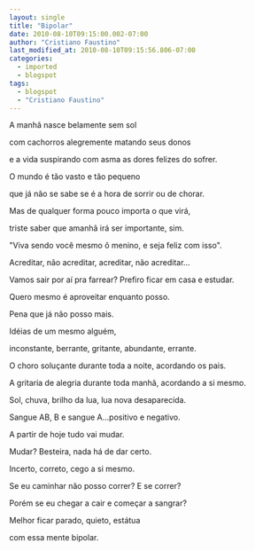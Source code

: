 ```yaml
---
layout: single
title: "Bipolar"
date: 2010-08-10T09:15:00.002-07:00
author: "Cristiano Faustino"
last_modified_at: 2010-08-10T09:15:56.806-07:00
categories:
  - imported
  - blogspot
tags:
  - blogspot
  - "Cristiano Faustino"
---
```


A manhã nasce belamente sem sol 



com cachorros alegremente matando seus donos



e a vida suspirando com asma as dores felizes do sofrer.



O mundo é tão vasto e tão pequeno



que já não se sabe se é a hora de sorrir ou de chorar.



Mas de qualquer forma pouco importa o que virá,



triste saber que amanhã irá ser importante, sim.



"Viva sendo você mesmo ô menino, e seja feliz com isso".



Acreditar, não acreditar, acreditar, não acreditar...



Vamos sair por aí pra farrear? Prefiro ficar em casa e estudar.



Quero mesmo é aproveitar enquanto posso.



Pena que já não posso mais.



Idéias de um mesmo alguém,



inconstante, berrante, gritante, abundante, errante.



O choro soluçante durante toda a noite, acordando os pais.



A gritaria de alegria durante toda manhã, acordando a si mesmo.



Sol, chuva, brilho da lua, lua nova desaparecida.



Sangue AB, B e sangue A...positivo e negativo.



A partir de hoje tudo vai mudar.



Mudar? Besteira, nada há de dar certo.



Incerto, correto, cego a si mesmo.



Se eu caminhar não posso correr? E se correr?



Porém se eu chegar a cair e começar a sangrar?



Melhor ficar parado, quieto, estátua



com essa mente bipolar.
